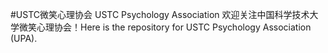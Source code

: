 #USTC微笑心理协会 USTC Psychology Association
欢迎关注中国科学技术大学微笑心理协会！Here is the repository for USTC Psychology Association (UPA).
